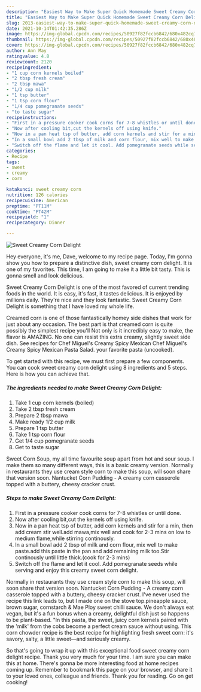 ```yaml
---
description: "Easiest Way to Make Super Quick Homemade Sweet Creamy Corn Delight"
title: "Easiest Way to Make Super Quick Homemade Sweet Creamy Corn Delight"
slug: 2013-easiest-way-to-make-super-quick-homemade-sweet-creamy-corn-delight
date: 2021-10-14T01:42:35.286Z
image: https://img-global.cpcdn.com/recipes/50927f82fccb6842/680x482cq70/sweet-creamy-corn-delight-recipe-main-photo.jpg
thumbnail: https://img-global.cpcdn.com/recipes/50927f82fccb6842/680x482cq70/sweet-creamy-corn-delight-recipe-main-photo.jpg
cover: https://img-global.cpcdn.com/recipes/50927f82fccb6842/680x482cq70/sweet-creamy-corn-delight-recipe-main-photo.jpg
author: Ann May
ratingvalue: 4.8
reviewcount: 2120
recipeingredient:
- "1 cup corn kernels boiled"
- "2 tbsp fresh cream"
- "2 tbsp mawa"
- "1/2 cup milk"
- "1 tsp butter"
- "1 tsp corn flour"
- "1/4 cup pomegranate seeds"
- "to taste sugar"
recipeinstructions:
- "First in a pressure cooker cook corns for 7-8 whistles or until done."
- "Now after cooling bit,cut the kernels off using knife."
- "Now in a pan heat tsp of butter, add corn kernels and stir for a min, then add cream stir well.add mawa,mix well and cook for 2-3 mins on low to medium flame,while stirring continously."
- "In a small bowl add 2 tbsp of milk and corn flour, mix well to make paste.add this paste in the pan and add remaining milk too.Stir continously until little thick.(cook for 2-3 mins)"
- "Switch off the flame and let it cool. Add pomegranate seeds while serving and enjoy this creamy sweet corn delight."
categories:
- Recipe
tags:
- sweet
- creamy
- corn

katakunci: sweet creamy corn 
nutrition: 126 calories
recipecuisine: American
preptime: "PT11M"
cooktime: "PT42M"
recipeyield: "1"
recipecategory: Dinner

---
```



![Sweet Creamy Corn Delight](https://img-global.cpcdn.com/recipes/50927f82fccb6842/680x482cq70/sweet-creamy-corn-delight-recipe-main-photo.jpg)

Hey everyone, it's me, Dave, welcome to my recipe page. Today, I'm gonna show you how to prepare a distinctive dish, sweet creamy corn delight. It is one of my favorites. This time, I am going to make it a little bit tasty. This is gonna smell and look delicious.

Sweet Creamy Corn Delight is one of the most favored of current trending foods in the world. It is easy, it's fast, it tastes delicious. It is enjoyed by millions daily. They're nice and they look fantastic. Sweet Creamy Corn Delight is something that I have loved my whole life.

Creamed corn is one of those fantastically homey side dishes that work for just about any occasion. The best part is that creamed corn is quite possibly the simplest recipe you&#39;ll Not only is it incredibly easy to make, the flavor is AMAZING. No one can resist this extra creamy, slightly sweet side dish. See recipes for Chef Miguel&#39;s Creamy Spicy Mexican Chef Miguel&#39;s Creamy Spicy Mexican Pasta Salad. your favorite pasta (uncooked).


To get started with this recipe, we must first prepare a few components. You can cook sweet creamy corn delight using 8 ingredients and 5 steps. Here is how you can achieve that.

<!--inarticleads1-->

##### The ingredients needed to make Sweet Creamy Corn Delight:

1. Take 1 cup corn kernels (boiled)
1. Take 2 tbsp fresh cream
1. Prepare 2 tbsp mawa
1. Make ready 1/2 cup milk
1. Prepare 1 tsp butter
1. Take 1 tsp corn flour
1. Get 1/4 cup pomegranate seeds
1. Get to taste sugar


Sweet Corn Soup, my all time favourite soup apart from hot and sour soup. I make them so many different ways, this is a basic creamy version. Normally in restaurants they use cream style corn to make this soup, will soon share that version soon. Nantucket Corn Pudding - A creamy corn casserole topped with a buttery, cheesy cracker crust. 

<!--inarticleads2-->

##### Steps to make Sweet Creamy Corn Delight:

1. First in a pressure cooker cook corns for 7-8 whistles or until done.
1. Now after cooling bit,cut the kernels off using knife.
1. Now in a pan heat tsp of butter, add corn kernels and stir for a min, then add cream stir well.add mawa,mix well and cook for 2-3 mins on low to medium flame,while stirring continously.
1. In a small bowl add 2 tbsp of milk and corn flour, mix well to make paste.add this paste in the pan and add remaining milk too.Stir continously until little thick.(cook for 2-3 mins)
1. Switch off the flame and let it cool. Add pomegranate seeds while serving and enjoy this creamy sweet corn delight.


Normally in restaurants they use cream style corn to make this soup, will soon share that version soon. Nantucket Corn Pudding - A creamy corn casserole topped with a buttery, cheesy cracker crust. I&#39;ve never used the recipe this link leads to, but I made one on the stove top.pineapple sauce, brown sugar, cornstarch &amp; Mae Ploy sweet chilli sauce. We don&#39;t always eat vegan, but it&#39;s a fun bonus when a creamy, delightful dish just so happens to be plant-based. "In this pasta, the sweet, juicy corn kernels paired with the &#39;milk&#39; from the cobs become a perfect cream sauce without using. This corn chowder recipe is the best recipe for highlighting fresh sweet corn: it&#39;s savory, salty, a little sweet—and seriously creamy. 

So that's going to wrap it up with this exceptional food sweet creamy corn delight recipe. Thank you very much for your time. I am sure you can make this at home. There's gonna be more interesting food at home recipes coming up. Remember to bookmark this page on your browser, and share it to your loved ones, colleague and friends. Thank you for reading. Go on get cooking!
